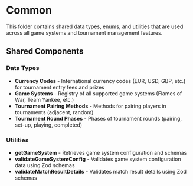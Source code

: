 # Common

This folder contains shared data types, enums, and utilities that are used across all game systems and tournament management features.

## Shared Components

### Data Types
- **Currency Codes** - International currency codes (EUR, USD, GBP, etc.) for tournament entry fees and prizes
- **Game Systems** - Registry of all supported game systems (Flames of War, Team Yankee, etc.)
- **Tournament Pairing Methods** - Methods for pairing players in tournaments (adjacent, random)
- **Tournament Round Phases** - Phases of tournament rounds (pairing, set-up, playing, completed)

### Utilities
- **getGameSystem** - Retrieves game system configuration and schemas
- **validateGameSystemConfig** - Validates game system configuration data using Zod schemas
- **validateMatchResultDetails** - Validates match result details using Zod schemas
